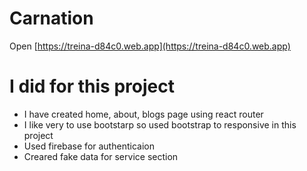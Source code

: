 # Carnation

Open [https://treina-d84c0.web.app](https://treina-d84c0.web.app)

# I did for this project

- I have created home, about, blogs page using react router
- I like very to use bootstarp so used bootstrap to responsive in this project
- Used firebase for authenticaion
- Creared fake data for service section
